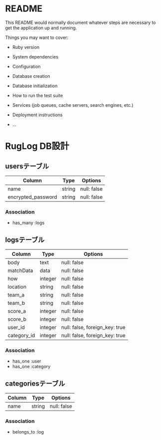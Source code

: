 # README

This README would normally document whatever steps are necessary to get the
application up and running.

Things you may want to cover:

* Ruby version

* System dependencies

* Configuration

* Database creation

* Database initialization

* How to run the test suite

* Services (job queues, cache servers, search engines, etc.)

* Deployment instructions

* ...

# RugLog DB設計
## usersテーブル
|Column|Type|Options|
|------|----|-------|
|name|string|null: false|
|encrypted_password|string|null: false|
### Association
- has_many :logs

## logsテーブル
|Column|Type|Options|
|------|----|-------|
|body|text|null: false|
|matchData|data|null: false|
|how|integer|null: false|
|location|string|null: false|
|team_a|string|null: false|
|team_b|string|null: false|
|score_a|integer|null: false|
|score_b|integer|null: false|
|user_id|integer|null: false, foreign_key: true|
|category_id|integer|null: false, foreign_key: true|
### Association
- has_one :user
- has_one :category

## categoriesテーブル
|Column|Type|Options|
|------|----|-------|
|name|string|null: false|
### Association
- belongs_to :log
